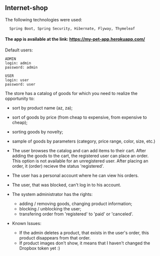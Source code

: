## **Internet-shop**	

The following technologies were used: 

      Spring Boot, Spring Security, Hibernate, Flyway, Thymeleaf

#### The app is available at the link: https://my-pet-app.herokuapp.com/

Default users:

    ADMIN
    login: admin 
    password: admin

    USER
    login: user 
    password: user

The store has a catalog of goods for which you need to realize the opportunity to:
- sort by product name (az, za);
- sort of goods by price (from cheap to expensive, from expensive to cheap);
- sorting goods by novelty;
- sample of goods by parameters (category, price range, color, size, etc.)


- The user browses the catalog and can add items to their cart. After adding the goods to the cart, the registered user can place an order. This option is not available for an unregistered user. After placing an order, it (order) recieve the status 'registered'.
- The user has a personal account where he can view his orders.
- The user, that was blocked, can't log in to his account.


- The system administrator has the rights:
  - adding / removing goods, changing product information;
  - blocking / unblocking the user;
  - transfering order from 'registered' to 'paid' or 'canceled'.


- Known Issues:
  - If the admin deletes a product, that exists in the user's order, this product disappears from that order.
  - If product images don't show, it means that I haven't changed the Dropbox token yet :)
